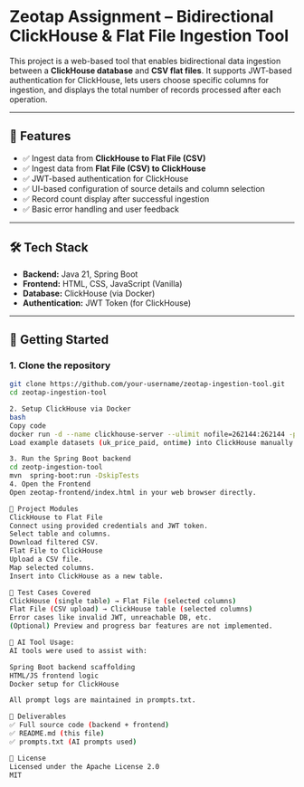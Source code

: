 # Zeotap Assignment – Bidirectional ClickHouse & Flat File Ingestion Tool

This project is a web-based tool that enables bidirectional data ingestion between a **ClickHouse database** and **CSV flat files**. It supports JWT-based authentication for ClickHouse, lets users choose specific columns for ingestion, and displays the total number of records processed after each operation.

---

## 🔧 Features

- ✅ Ingest data from **ClickHouse to Flat File (CSV)**
- ✅ Ingest data from **Flat File (CSV) to ClickHouse**
- ✅ JWT-based authentication for ClickHouse
- ✅ UI-based configuration of source details and column selection
- ✅ Record count display after successful ingestion
- ✅ Basic error handling and user feedback

---

## 🛠 Tech Stack

- **Backend:** Java 21, Spring Boot
- **Frontend:** HTML, CSS, JavaScript (Vanilla)
- **Database:** ClickHouse (via Docker)
- **Authentication:** JWT Token (for ClickHouse)

---

## 🚀 Getting Started

### 1. Clone the repository

```bash
git clone https://github.com/your-username/zeotap-ingestion-tool.git
cd zeotap-ingestion-tool

2. Setup ClickHouse via Docker
bash
Copy code
docker run -d --name clickhouse-server --ulimit nofile=262144:262144 -p 8123:8123 -p 9000:9000 clickhouse/clickhouse-server
Load example datasets (uk_price_paid, ontime) into ClickHouse manually or using the provided scripts if any.

3. Run the Spring Boot backend
cd zeotp-ingestion-tool 
mvn  spring-boot:run -DskipTests
4. Open the Frontend
Open zeotap-frontend/index.html in your web browser directly.

📂 Project Modules
ClickHouse to Flat File
Connect using provided credentials and JWT token.
Select table and columns.
Download filtered CSV.
Flat File to ClickHouse
Upload a CSV file.
Map selected columns.
Insert into ClickHouse as a new table.

📌 Test Cases Covered
ClickHouse (single table) → Flat File (selected columns)
Flat File (CSV upload) → ClickHouse table (selected columns)
Error cases like invalid JWT, unreachable DB, etc.
(Optional) Preview and progress bar features are not implemented.

📄 AI Tool Usage:
AI tools were used to assist with:

Spring Boot backend scaffolding
HTML/JS frontend logic
Docker setup for ClickHouse

All prompt logs are maintained in prompts.txt.

🧾 Deliverables
✅ Full source code (backend + frontend)
✅ README.md (this file)
✅ prompts.txt (AI prompts used)

📎 License
Licensed under the Apache License 2.0
MIT



